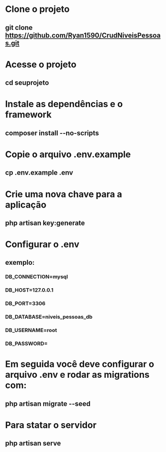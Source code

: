 # Clone o projeto
## git clone https://github.com/Ryan1590/CrudNiveisPessoas.git


# Acesse o projeto
## cd seuprojeto


# Instale as dependências e o framework
## composer install --no-scripts


# Copie o arquivo .env.example
## cp .env.example .env


# Crie uma nova chave para a aplicação
## php artisan key:generate


# Configurar o .env 

## exemplo:
### DB_CONNECTION=mysql

### DB_HOST=127.0.0.1

### DB_PORT=3306

### DB_DATABASE=niveis_pessoas_db

### DB_USERNAME=root

### DB_PASSWORD=

# Em seguida você deve configurar o arquivo .env e rodar as migrations com:
## php artisan migrate --seed


# Para statar o servidor
## php artisan serve